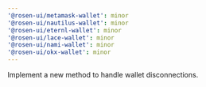 ```yaml
---
'@rosen-ui/metamask-wallet': minor
'@rosen-ui/nautilus-wallet': minor
'@rosen-ui/eternl-wallet': minor
'@rosen-ui/lace-wallet': minor
'@rosen-ui/nami-wallet': minor
'@rosen-ui/okx-wallet': minor
---
```


Implement a new method to handle wallet disconnections.
